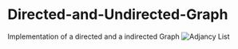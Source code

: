 # Directed-and-Undirected-Graph
Implementation of a directed and a indirected Graph
![Adjancy List](Adjancy_list_graph.png)
